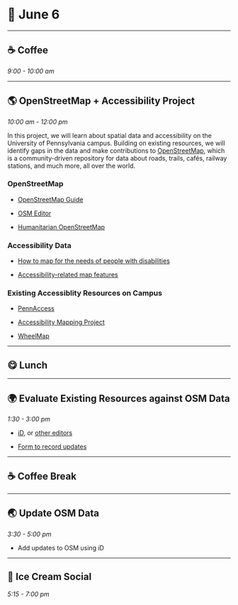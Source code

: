 # 🌿 June 6

<hr>

## ☕ Coffee
_9:00 - 10:00 am_ 

<hr>

## 🌎 OpenStreetMap + Accessibility Project
_10:00 am - 12:00 pm_  

In this project, we will learn about spatial data and accessibility on the University of Pennsylvania campus. Building on existing resources, we will identify gaps in the data and make contributions to [OpenStreetMap](https://www.openstreetmap.org/), which is a community-driven repository for data about roads, trails, cafés, railway stations, and much more, all over the world.

### OpenStreetMap 

- [OpenStreetMap Guide](https://wiki.openstreetmap.org/wiki/Join_the_community)

- [OSM Editor](https://www.openstreetmap.org/edit#map=19/39.95239/-75.19377)

- [Humanitarian OpenStreetMap](https://www.hotosm.org/)


### Accessibility Data

- [How to map for the needs of people with disabilities](https://wiki.openstreetmap.org/wiki/How_to_map_for_the_needs_of_people_with_disabilities)

- [Accessibility-related map features](https://wiki.openstreetmap.org/wiki/Disabilities)
  
### Existing Accessiblity Resources on Campus

- [PennAccess](https://facilities.upenn.edu/maps/pennaccess)

- [Accessibility Mapping Project](https://web.sas.upenn.edu/access-map/accessibility-map/)

- [WheelMap](https://wheelmap.org/nodes/-32120084)


<hr>

## 😋 Lunch

<hr>

## 🌍 Evaluate Existing Resources against OSM Data
_1:30 - 3:00 pm_ 

- [iD](https://www.openstreetmap.org/edit#map=19/39.95239/-75.19377), or [other editors](https://wiki.openstreetmap.org/wiki/Comparison_of_editors)

- [Form to record updates](https://docs.google.com/forms/d/e/1FAIpQLSehWzJ7sHvMtUbMqjKpsdQBj9yK34Jl4NDljSXhoCvBmP0a7A/viewform?usp=sf_link)


<hr>

## ☕ Coffee Break

<hr>

## 🌏 Update OSM Data 
_3:30 - 5:00 pm_ 

- Add updates to OSM using iD 

<hr>

## 🍨 Ice Cream Social
_5:15 - 7:00 pm_ 

